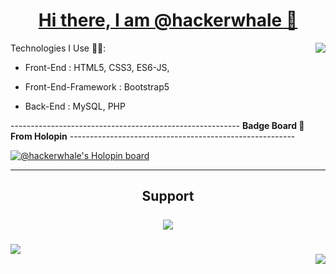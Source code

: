 <a href="#">
<h1 align="center" >Hi there, I am @hackerwhale  👋</h1> 
<img align="right"src="https://komarev.com/ghpvc/?username=hackerwhale">
</a>
<!--  
**hackerwhale/hackerwhale** is a ✨ _special_ ✨ repository because its `README.md` (this file) appears on your GitHub profile.

Here are some ideas to get you started:
-->


- 🔭 I’m currently working on Full Stack Development Projects.
<!---
- 🌱 I’m currently learning
--->

Technologies I Use 👨‍💻: 
* Front-End : HTML5, CSS3, ES6-JS, 

* Front-End-Framework : Bootstrap5

* Back-End :  MySQL, PHP




<!--
- 👯 I’m looking to collaborate on ...
- 🤔 I’m looking for help with ...
- 💬 Ask me about ...
- 📫 How to reach me: ...
- 😄 Pronouns: ...
- ⚡ Fun fact: ...
-->


---------------------------------------------------------  <Strong>Badge Board 🔘 From Holopin</Strong>  --------------------------------------------------------


[![@hackerwhale's Holopin board](https://holopin.me/hackerwhale)](https://holopin.io/@hackerwhale)

<hr>
<h2 align="center">Support <br> <br>
<a  href="https://www.buymeacoffee.com/hackerwhale"><img  src="https://img.buymeacoffee.com/button-api/?text=Buy me a coffee&emoji=&slug=hackerwhale&button_colour=FFDD00&font_colour=000000&font_family=Cookie&outline_colour=000000&coffee_colour=ffffff" /></a></h2>
</a>




###
<a href="#">
<img max-width="50%" src="https://github-readme-stats.vercel.app/api?username=hackerwhale&show_icons=true&theme=radical&count_private=true">
<br>
<img  max-width="50%" align="right" src="https://github-readme-streak-stats.herokuapp.com/?user=hackerwhale&theme=algolia&hide_border=true">
</a>
